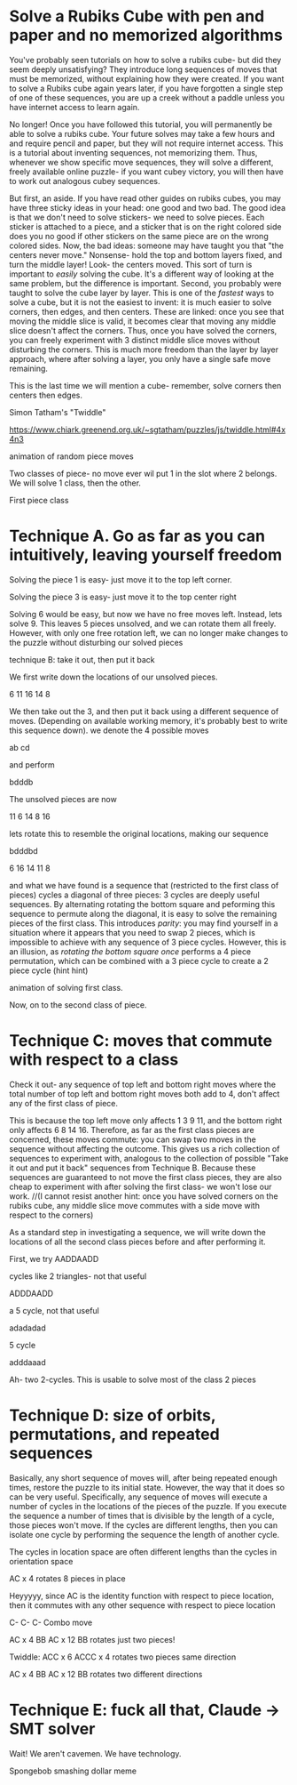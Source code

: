 # Solve a Rubiks Cube with pen and paper and no memorized algorithms

You've probably seen tutorials on how to solve a rubiks cube- but did they seem deeply unsatisfying? They introduce long sequences of moves that must be memorized, without explaining how they were created. If you want to solve a Rubiks cube again years later, if you have forgotten a single step of one of these sequences, you are up a creek without a paddle unless you have internet access to learn again.

No longer! Once you have followed this tutorial, you will permanently be able to solve a rubiks cube.
Your future solves may take a few hours and and require pencil and paper, but they will not require internet access. This is a tutorial about inventing sequences, not memorizing them. Thus, whenever we show specific move sequences,
they will solve a different, freely available online puzzle- if you want cubey victory, you will then have to work out analogous cubey sequences. 

But first, an aside. If you have read other guides on rubiks cubes, you may have three sticky ideas in your head: one good and two bad. The good idea is that we don't need to solve stickers- we need to solve pieces. Each sticker is attached to a piece, and a sticker that is on the right colored side does you no good if other stickers on the same piece are on the wrong colored sides. Now, the bad ideas: someone may have taught you that "the centers never move." Nonsense- hold the top and bottom layers
fixed, and turn the middle layer! Look- the centers moved. This sort of turn is important to _easily_ solving the cube. It's a different way of looking at the same problem, but the difference is important.
Second, you probably were taught to solve the cube layer by layer. This is one of the _fastest_ ways to solve a cube, but it is not the easiest to invent: it is much easier to solve corners, then edges, and then centers.
These are linked: once you see that moving the middle slice is valid, it becomes clear that moving any middle slice doesn't affect the corners. Thus, once you have solved the corners, you can freely experiment with 3 distinct middle slice moves without disturbing the corners.
This is much more freedom than the layer by layer approach, where after solving a layer, you only have a single safe move remaining.

This is the last time we will mention a cube- remember, solve corners then centers then edges. 

Simon Tatham's "Twiddle"

https://www.chiark.greenend.org.uk/~sgtatham/puzzles/js/twiddle.html#4x4n3

animation of random piece moves

Two classes of piece- no move ever wil put 1 in the slot where 2 belongs. We will solve 1 class, then the other.

First piece class

# Technique A. Go as far as you can intuitively, leaving yourself freedom

Solving the piece 1 is easy- just move it to the top left corner. 

Solving the piece 3 is easy- just move it to the top center right

Solving 6 would be easy, but now we have no free moves left. Instead, lets solve 9. This leaves 5 pieces unsolved, and we can rotate them all freely. However, with only one free rotation
left, we can no longer make changes to the puzzle without disturbing our solved pieces

technique B: take it out, then put it back

We first write down the locations of our unsolved pieces.

6 11
16 
14 8

We then take out the 3, and then put it back using a different sequence of moves. (Depending on available working memory, it's probably best to write this sequence down). we denote the 4 possible moves

ab
cd

and perform 

bdddb

The unsolved pieces are now 

11 6
14
8 16

lets rotate this to resemble the original locations, making our sequence

bdddbd

6 16
14 
11 8

and what we have found is a sequence that (restricted to the first class of pieces) cycles a diagonal of three pieces: 3 cycles are deeply useful sequences. By alternating rotating the bottom square and peforming this sequence to permute along the diagonal, it is easy to solve the remaining pieces of the first class. This introduces _parity_: you may find yourself in a situation where it appears that you need to swap 2 pieces, which is impossible to achieve with any sequence of 3 piece cycles. However, this is an illusion, as _rotating the bottom square once_ performs a 4 piece permutation, which can be combined with a 3 piece cycle to create a 2 piece cycle (hint hint)

animation of solving first class.

Now, on to the second class of piece.

# Technique C: moves that commute with respect to a class

Check it out- any sequence of top left and bottom right moves where the total number of top left and bottom right moves both add to 4, don't affect any of the first class of piece.

This is because the top left move only affects 1 3 9 11, and the bottom right only affects 6 8 14 16. Therefore, as far as the first class pieces are concerned, these moves commute: you can swap two moves in the sequence without affecting the outcome. This gives us a rich collection of sequences to experiment with, analogous to the collection of possible "Take it out and put it back" sequences from Technique B. Because these sequences are guaranteed to not move the first class pieces, they are also cheap to experiment with after solving the first class- we won't lose our work. //(I cannot resist another hint: once you have solved corners on the rubiks cube, any middle slice move commutes with a side move with respect to the corners)

As a standard step in investigating a sequence, we will write down the locations of all the second class pieces before and after performing it. 

First, we try AADDAADD

cycles like 2 triangles- not that useful

ADDDAADD

a 5 cycle, not that useful

adadadad

5 cycle

adddaaad

Ah- two 2-cycles. This is usable to solve most of the class 2 pieces


















# Technique D: size of orbits, permutations, and repeated sequences


Basically, any short sequence of moves will, after being repeated enough times, restore the puzzle to its initial state. However, the way that it does so can be very useful. Specifically, any sequence of moves will execute a number of cycles in the locations of the pieces of the puzzle. If you execute the sequence a number of times that is divisible by the length of a cycle, those pieces won't move. If the cycles are different lengths, then you can isolate one cycle by performing the sequence the length of another cycle.

The cycles in location space are often different lengths than the cycles in orientation space


AC x 4 rotates 8 pieces in place

Heyyyyy, since AC is the identity function with respect to piece location, then it commutes with any other sequence with respect to piece location

C- C- C- Combo move

AC x 4 BB AC x 12 BB rotates just two pieces!





Twiddle: 
ACC x 6 ACCC x 4 rotates two pieces same direction

AC x 4 BB AC x 12 BB rotates two different directions



# Technique E: fuck all that, Claude -> SMT solver

Wait! We aren't cavemen. We have technology.

Spongebob smashing dollar meme











